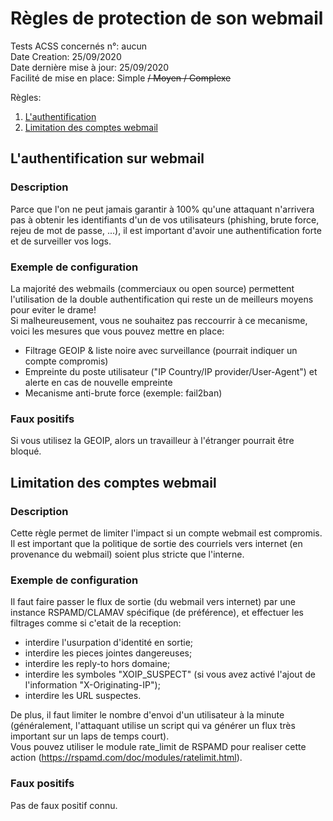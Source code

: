 # Règles de protection de son webmail
Tests ACSS concernés n°: aucun  
Date Creation: 25/09/2020  
Date dernière mise à jour: 25/09/2020  
Facilité de mise en place: Simple ~~/ Moyen / Complexe~~  

Règles:
1. [L'authentification](#auth)
2. [Limitation des comptes webmail](#limit)

## L'authentification sur webmail <a name="auth"></a>
### Description
Parce que l'on ne peut jamais garantir à 100% qu'une attaquant n'arrivera pas à obtenir les identifiants d'un de vos utilisateurs (phishing, brute force, rejeu de mot de passe, ...), il est important d'avoir une authentification forte et de surveiller vos logs.  
### Exemple de configuration
La majorité des webmails (commerciaux ou open source) permettent l'utilisation de la double authentification qui reste un de meilleurs moyens pour eviter le drame!  
Si malheureusement, vous ne souhaitez pas reccourrir à ce mecanisme, voici les mesures que vous pouvez mettre en place:
  - Filtrage GEOIP & liste noire avec surveillance (pourrait indiquer un compte compromis)
  - Empreinte du poste utilisateur ("IP Country/IP provider/User-Agent") et alerte en cas de nouvelle empreinte
  - Mecanisme anti-brute force (exemple: fail2ban)
### Faux positifs
Si vous utilisez la GEOIP, alors un travailleur à l'étranger pourrait être bloqué.

## Limitation des comptes webmail <a name="limit"></a>
### Description
Cette règle permet de limiter l'impact si un compte webmail est compromis.
Il est important que la politique de sortie des courriels vers internet (en provenance du webmail) soient plus stricte que l'interne.

### Exemple de configuration
Il faut faire passer le flux de sortie (du webmail vers internet) par une instance RSPAMD/CLAMAV spécifique (de préférence), et effectuer les filtrages comme si c'etait de la reception:
  - interdire l'usurpation d'identité en sortie;
  - interdire les pieces jointes dangereuses;
  - interdire les reply-to hors domaine;
  - interdire les symboles "XOIP_SUSPECT" (si vous avez activé l'ajout de l'information "X-Originating-IP");
  - interdire les URL suspectes.
  
De plus, il faut limiter le nombre d'envoi d'un utilisateur à la minute (généralement, l'attaquant utilise un script qui va générer un flux très important sur un laps de temps court).  
Vous pouvez utiliser le module rate_limit de RSPAMD pour realiser cette action (https://rspamd.com/doc/modules/ratelimit.html).
### Faux positifs
Pas de faux positif connu.
